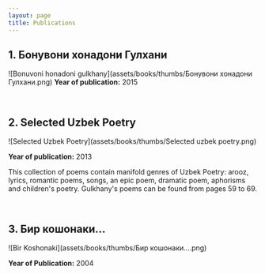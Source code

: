 ```yaml
---
layout: page
title: Publications
---
```


## 1. Бонувони хонадони Гулхани ##
![Bonuvoni honadoni gulkhany](assets/books/thumbs/Бонувони хонадони Гулхани.png)
**Year of publication:** 2015

<br />

## 2. Selected Uzbek Poetry ##
![Selected Uzbek Poetry](assets/books/thumbs/Selected uzbek poetry.png)

**Year of publication:** 2013

This collection of poems contain manifold genres of Uzbek Poetry: arooz, lyrics, romantic poems, songs, an epic poem, dramatic poem, aphorisms and children's poetry. Gulkhany's poems can be found from pages 59 to 69.

<br />

## 3. Бир кошонаки... ##

![Bir Koshonaki](assets/books/thumbs/Бир кошонаки....png)

**Year of Publication:** 2004

<br />
